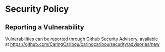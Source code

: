 # Security Policy



## Reporting a Vulnerability

Vulnerabilities can be reported through Github Security Advisory, available at <https://github.com/CaringCaribou/caringcaribou/security/advisories/new>
